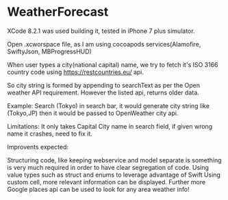 # WeatherForecast

XCode 8.2.1 was used building it, tested in iPhone 7 plus simulator.

Open .xcworspace file, as I am using cocoapods services(Alamofire, SwiftyJson, MBProgressHUD)

When user types a city(national capital) name, we try to fetch it's ISO 3166 country code using https://restcountries.eu/ api.

So city string is formed by appending to searchText as per the Open weather API requirement. 
However the listed api, returns older data.

Example: Search (Tokyo) in search bar, it would generate city string like (Tokyo,JP) then it would be passed to OpenWeather city api.

Limitations:
It only takes Capital City name in search field, if given wrong name it crashes, need to fix it.

Improvents expected:

Structuring code, like keeping webservice and model separate is something is very much required in order to have clear segregation of code.
Using value types such as struct and enums to leverage advantage of Swift
Using custom cell, more relevant information can be displayed.
Further more Google places api can be used to look for any area weather info!

